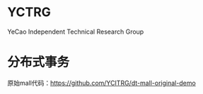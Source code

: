 # YCTRG
YeCao Independent Technical Research Group

# 分布式事务
原始mall代码：https://github.com/YCITRG/dt-mall-original-demo

